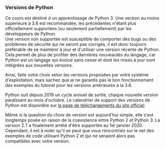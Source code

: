 ### Versions de Python

Ce cours est destiné à un apprentissage de Python 3.
Une version au moins supérieure à 3.8 est recommandée, les précédentes n'étant plus officiellement supportées (ou seulement partiellement) par les développeurs de Python.  
Une version non supportée est susceptible de comporter des bugs ou des problèmes de sécurité qui ne seront pas corrigés, il est donc toujours préférable de se maintenir à jour et d'utiliser une version récente de Python.
Cela permet de plus de profiter des dernières nouveautés du langage, car Python est un langage qui évolue sans cesse et dont les mises à jour sont intégrées aux nouvelles versions.

Ainsi, faite votre choix selon les versions proposées par votre système d'exploitation, mais sachez que je  ne garantis pas le bon fonctionnement des exemples du tutoriel pour les versions antérieures à la 3.6.

Python suit depuis 2019 un cycle annuel de sortie, chaque nouvelle version paraîssant au mois d'octobre.
Le calendrier de support des versions de Python est disponible sur [la page de téléchargements du site officiel](https://www.python.org/downloads/).

Même si la question du choix de version est aujourd'hui simple, elle s'est longtemps posée en raison de la coexistence entre Python 2 et Python 3.
La version 2.7 a finalement arrêté d'être supportée au 1er janvier 2020.  
Cependant, il est à noter qu'il se peut que vous rencontriez sur le net des exemples de code utilisant Python 2 et qui ne seraient alors pas compatibles avec votre version.

